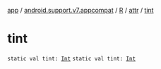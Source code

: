 [app](../../../index.md) / [android.support.v7.appcompat](../../index.md) / [R](../index.md) / [attr](index.md) / [tint](./tint.md)

# tint

`static val tint: `[`Int`](https://kotlinlang.org/api/latest/jvm/stdlib/kotlin/-int/index.html)
`static val tint: `[`Int`](https://kotlinlang.org/api/latest/jvm/stdlib/kotlin/-int/index.html)
